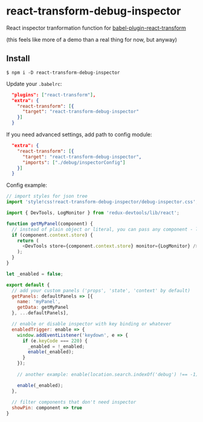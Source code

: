 # react-transform-debug-inspector
React inspector tranformation function for [babel-plugin-react-transform](https://github.com/gaearon/babel-plugin-react-transform)

(this feels like more of a demo than a real thing for now, but anyway)

## Install

```
$ npm i -D react-transform-debug-inspector
```

Update your `.babelrc`:
```json
  "plugins": ["react-transform"],
  "extra": {
    "react-transform": [{
      "target": "react-transform-debug-inspector"
    }]
  }
```

If you need advanced settings, add path to config module:
```json
  "extra": {
    "react-transform": [{
      "target": "react-transform-debug-inspector",
      "imports": ["./debug/inspectorConfig"]
    }]
  }
```

Config example:
```js
// import styles for json tree
import 'style!css!react-transform-debug-inspector/debug-inspector.css';

import { DevTools, LogMonitor } from 'redux-devtools/lib/react';

function getMyPanel(component) {
  // instead of plain object or literal, you can pass any component - like redux DevTools
  if (component.context.store) {
    return (
      <DevTools store={component.context.store} monitor={LogMonitor} />
    );
  }
}

let _enabled = false;

export default {
  // add your custom panels ('props', 'state', 'context' by default)
  getPanels: defaultPanels => [{
    name: 'myPanel',
    getData: getMyPanel
  }, ...defaultPanels],

  // enable or disable inspector with key binding or whatever
  enabledTrigger: enable => {
    window.addEventListener('keydown', e => {
      if (e.keyCode === 220) {
        _enabled = !_enabled;
        enable(_enabled);
      }
    });
    
    // another example: enable(location.search.indexOf('debug') !== -1)

    enable(_enabled);
  },
  
  // filter components that don't need inspector
  showPin: component => true
}
```
